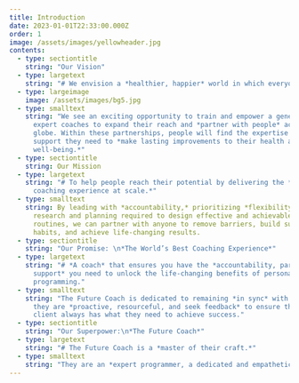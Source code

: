 ```yaml
---
title: Introduction
date: 2023-01-01T22:33:00.000Z
order: 1
image: /assets/images/yellowheader.jpg
contents:
  - type: sectiontitle
    string: "Our Vision"
  - type: largetext
    string: "# We envision a *healthier, happier* world in which everyone benefits from *personalized coaching.*"
  - type: largeimage
    image: /assets/images/bg5.jpg
  - type: smalltext
    string: "We see an exciting opportunity to train and empower a generation of
      expert coaches to expand their reach and *partner with people* across the
      globe. Within these partnerships, people will find the expertise and
      support they need to *make lasting improvements to their health and
      well-being.*"
  - type: sectiontitle
    string: Our Mission
  - type: largetext
    string: "# To help people reach their potential by delivering the *world’s best
      coaching experience at scale.*"
  - type: smalltext
    string: By leading with *accountability,* prioritizing *flexibility,* and owning the
      research and planning required to design effective and achievable workout
      routines, we can partner with anyone to remove barriers, build sustainable
      habits, and achieve life-changing results.
  - type: sectiontitle
    string: "Our Promise: \n*The World’s Best Coaching Experience*"
  - type: largetext
    string: "# *A coach* that ensures you have the *accountability, partnership, and
      support* you need to unlock the life-changing benefits of personalized
      programming."
  - type: smalltext
    string: "The Future Coach is dedicated to remaining *in sync* with each client;
      they are *proactive, resourceful, and seek feedback* to ensure that each
      client always has what they need to achieve success."
  - type: sectiontitle
    string: "Our Superpower:\n*The Future Coach*"
  - type: largetext
    string: "# The Future Coach is a *master of their craft.*"
  - type: smalltext
    string: "They are an *expert programmer, a dedicated and empathetic partner,* and they actively go above and beyond to deliver value. For each client, *they build a personalized path* that incorporates Future’s innovative tools to enhance the experience at *every stage.*"
---
```

